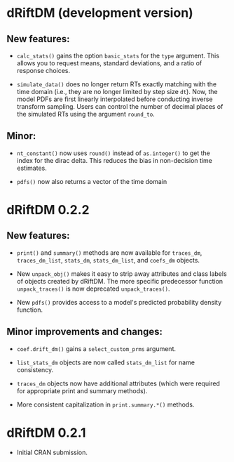 # dRiftDM (development version)

## New features: 

- `calc_stats()` gains the option `basic_stats` for the `type` argument. This 
allows you to request means, standard deviations, and a ratio of response 
choices.

- `simulate_data()` does no longer return RTs exactly matching with the
time domain (i.e., they are no longer limited by step size `dt`). Now, the model
PDFs are first linearly interpolated before conducting inverse transform 
sampling. Users can control the number of decimal places of the simulated RTs
using the argument `round_to`.


## Minor: 

- `nt_constant()` now uses `round()` instead of `as.integer()` to get the 
index for the dirac delta. This reduces the bias in non-decision time estimates.

- `pdfs()` now also returns a vector of the time domain

# dRiftDM 0.2.2


## New features: 

- `print()` and `summary()` methods are now available for `traces_dm`,
`traces_dm_list`, `stats_dm`, `stats_dm_list`, and `coefs_dm` objects.

- New `unpack_obj()` makes it easy to strip away attributes and class labels of
objects created by dRiftDM. The more specific predecessor function
`unpack_traces()` is now deprecated `unpack_traces()`.

- New `pdfs()` provides access to a model's predicted probability density
function.


## Minor improvements and changes: 

- `coef.drift_dm()` gains a `select_custom_prms` argument.

- `list_stats_dm` objects are now called `stats_dm_list` for name consistency.

- `traces_dm` objects now have additional attributes (which were required for
appropriate print and summary methods).

- More consistent capitalization in `print.summary.*()` methods.



# dRiftDM 0.2.1

* Initial CRAN submission.
